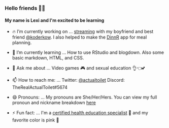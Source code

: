 ### Hello friends 👋😊

#### My name is Lexi and I'm excited to be learning

- 🔥 I’m currently working on ...
  [streaming](https://www.twitch.tv/kowandtoilet) with my boyfriend and best friend [@koderkow](https://github.com/KoderKow/KoderKow). I also helped to make the [DinnR](https://koderkow.shinyapps.io/dinnR/) app for meal planning.
  
- 🌱 I’m currently learning ...
  How to use RStudio and blogdown. Also some basic markdown, HTML, and CSS.

- 💬 Ask me about ...
  Video games 🎮 and sexual education 👌👈💕

- 📫 How to reach me: ...
  Twitter: [@actualtoilet](https://twitter.com/actualtoilet)
  Discord: TheRealActualToilet#5674

- 😄 Pronouns: ...
  My pronouns are She/Her/Hers.
  You can view my full pronoun and nickname breakdown [here](https://en.pronouns.page/@actualtoilet)

- ⚡ Fun fact: ...
  I'm a [certified health education specialist](https://www.sophe.org/careerhub/health-education-profession/) 🥑 and my favorite color is pink 💖
